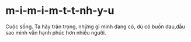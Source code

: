 # m-i-m-i-m-t-t-nh-y-u
 Cuộc sống. Ta hãy trân trọng, những gì mình đang có, dù có buồn đau,dẫu sao mình vẫn hạnh phúc hơn nhiều người.
